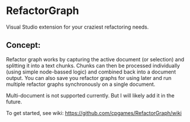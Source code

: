 
# RefactorGraph

Visual Studio extension for your craziest refactoring needs.  

## Concept:  

Refactor graph works by capturing the active document (or selection) and splitting it into a text chunks. Chunks can then be processed individually (using simple node-bassed logic) and combined back into a document output. You can also save you refactor graphs for using later and run multiple refactor graphs synchronously on a single document.

Multi-document is not supported currently. But I will likely add it in the future.

To get started, see wiki: https://github.com/cpgames/RefactorGraph/wiki
